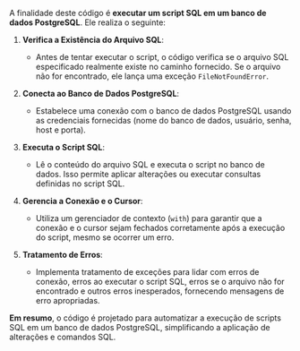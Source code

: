 A finalidade deste código é **executar um script SQL em um banco de dados PostgreSQL**. Ele realiza o seguinte:

1. **Verifica a Existência do Arquivo SQL**:
   - Antes de tentar executar o script, o código verifica se o arquivo SQL especificado realmente existe no caminho fornecido. Se o arquivo não for encontrado, ele lança uma exceção `FileNotFoundError`.

2. **Conecta ao Banco de Dados PostgreSQL**:
   - Estabelece uma conexão com o banco de dados PostgreSQL usando as credenciais fornecidas (nome do banco de dados, usuário, senha, host e porta).

3. **Executa o Script SQL**:
   - Lê o conteúdo do arquivo SQL e executa o script no banco de dados. Isso permite aplicar alterações ou executar consultas definidas no script SQL.

4. **Gerencia a Conexão e o Cursor**:
   - Utiliza um gerenciador de contexto (`with`) para garantir que a conexão e o cursor sejam fechados corretamente após a execução do script, mesmo se ocorrer um erro.

5. **Tratamento de Erros**:
   - Implementa tratamento de exceções para lidar com erros de conexão, erros ao executar o script SQL, erros se o arquivo não for encontrado e outros erros inesperados, fornecendo mensagens de erro apropriadas.

**Em resumo**, o código é projetado para automatizar a execução de scripts SQL em um banco de dados PostgreSQL, simplificando a aplicação de alterações e comandos SQL.
